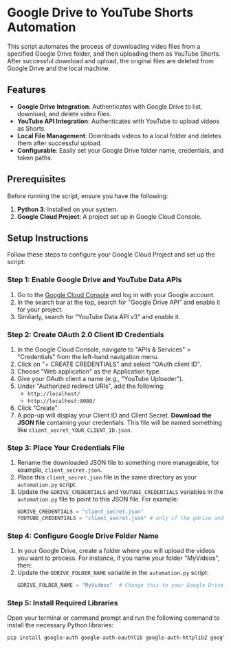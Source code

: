# Google Drive to YouTube Shorts Automation

This script automates the process of downloading video files from a specified Google Drive folder, and then uploading them as YouTube Shorts. After successful download and upload, the original files are deleted from Google Drive and the local machine.

## Features

- **Google Drive Integration**: Authenticates with Google Drive to list, download, and delete video files.
- **YouTube API Integration**: Authenticates with YouTube to upload videos as Shorts.
- **Local File Management**: Downloads videos to a local folder and deletes them after successful upload.
- **Configurable**: Easily set your Google Drive folder name, credentials, and token paths.

## Prerequisites

Before running the script, ensure you have the following:

1.  **Python 3**: Installed on your system.
2.  **Google Cloud Project**: A project set up in Google Cloud Console.

## Setup Instructions

Follow these steps to configure your Google Cloud Project and set up the script:

### Step 1: Enable Google Drive and YouTube Data APIs

1.  Go to the [Google Cloud Console](https://console.cloud.google.com/) and log in with your Google account.
2.  In the search bar at the top, search for "Google Drive API" and enable it for your project.
3.  Similarly, search for "YouTube Data API v3" and enable it.

### Step 2: Create OAuth 2.0 Client ID Credentials

1.  In the Google Cloud Console, navigate to "APIs & Services" > "Credentials" from the left-hand navigation menu.
2.  Click on "+ CREATE CREDENTIALS" and select "OAuth client ID".
3.  Choose "Web application" as the Application type.
4.  Give your OAuth client a name (e.g., "YouTube Uploader").
5.  Under "Authorized redirect URIs", add the following:
    * `http://localhost/`
    * `http://localhost:8080/`
6.  Click "Create".
7.  A pop-up will display your Client ID and Client Secret. **Download the JSON file** containing your credentials. This file will be named something like `client_secret_YOUR_CLIENT_ID.json`.

### Step 3: Place Your Credentials File

1.  Rename the downloaded JSON file to something more manageable, for example, `client_secret.json`.
2.  Place this `client_secret.json` file in the same directory as your `automation.py` script.
3.  Update the `GDRIVE_CREDENTIALS` and `YOUTUBE_CREDENTIALS` variables in the `automation.py` file to point to this JSON file. For example:
    ```python
    GDRIVE_CREDENTIALS = "client_secret.json"
    YOUTUBE_CREDENTIALS = "client_secret.json" # only if the gdrive and youtube api enable on same account
    ```

### Step 4: Configure Google Drive Folder Name

1.  In your Google Drive, create a folder where you will upload the videos you want to process. For instance, if you name your folder "MyVideos", then:
2.  Update the `GDRIVE_FOLDER_NAME` variable in the `automation.py` script:
    ```python
    GDRIVE_FOLDER_NAME = "MyVideos"  # Change this to your Google Drive folder name
    ```

### Step 5: Install Required Libraries

Open your terminal or command prompt and run the following command to install the necessary Python libraries:

```bash
pip install google-auth google-auth-oauthlib google-auth-httplib2 google-api-python-client
